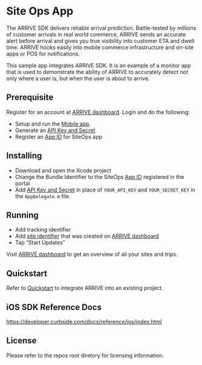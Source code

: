 # Site Ops App

The ARRIVE SDK delivers reliable arrival prediction. Battle-tested by millions of customer arrivals in real world commerce, ARRIVE sends an accurate alert before arrival and gives you true visibility into customer ETA and dwell time. ARRIVE hooks easily into mobile commerce infrastructure and on-site apps or POS for notifications.

This sample app integrates ARRIVE SDK. It is an example of a monitor app that is used to demonstrate the ability of ARRIVE to accurately detect not only where a user is, but when the user is about to arrive.

## Prerequisite
Register for an account at [ARRIVE dashboard](https://control.curbside.com). Login and do the following:
* Setup and run the [Mobile app](https://github.com/Curbside/ARRIVESDKSampleApps/tree/master/iOS/Swift/MobileClient).
* Generate an [API Key and Secret](https://control.curbside.com/account?accessTab=keys&accountTab=access)
* Register an [App ID](https://control.curbside.com/account?accessTab=ids&accountTab=access) for SiteOps app
 
## Installing
* Download and open the Xcode project
* Change the Bundle Identifier to the SiteOps [App ID](https://control.curbside.com/account?accessTab=ids&accountTab=access) registered in the portal
* Add [API Key and Secret](https://control.curbside.com/account?accessTab=keys&accountTab=access) in place of `YOUR_API_KEY` and `YOUR_SECRET_KEY` in the `AppDelegate.m` file. 

## Running
* Add tracking identifier
* Add [site identifier](https://control.curbside.com/account?accountTab=sites) that was created on [ARRIVE dashboard](https://control.curbside.com)
* Tap “Start Updates”

Visit [ARRIVE dashboard](https://control.curbside.com) to get an overview of all your sites and trips.

## Quickstart
Refer to [Quickstart](https://developer.curbside.com/docs/getting-started/quickstart-ios-monitor-app/) to integrate ARRIVE into an existing project.

## iOS SDK Reference Docs
https://developer.curbside.com/docs/reference/ios/index.html

## License
Please refer to the repos root diretory for licensing information.
